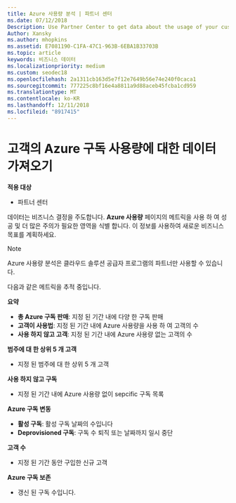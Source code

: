 ```yaml
---
title: Azure 사용량 분석 | 파트너 센터
ms.date: 07/12/2018
Description: Use Partner Center to get data about the usage of your customers' Azure subscriptions.
Author: Xansky
ms.author: mhopkins
ms.assetid: E7081190-C1FA-47C1-963B-6EBA1B33703B
ms.topic: article
keywords: 비즈니스 데이터
ms.localizationpriority: medium
ms.custom: seodec18
ms.openlocfilehash: 2a1311cb163d5e7f12e7649b56e74e240f0caca1
ms.sourcegitcommit: 777225c8bf16e4a8811a9d88aceb45fcba1cd959
ms.translationtype: MT
ms.contentlocale: ko-KR
ms.lasthandoff: 12/11/2018
ms.locfileid: "8917415"
---
```

# <a name="get-data-about-the-usage-of-your-customers-azure-subscriptions"></a>고객의 Azure 구독 사용량에 대한 데이터 가져오기 

**적용 대상**
- 파트너 센터

데이터는 비즈니스 결정을 주도합니다. **Azure 사용량** 페이지의 메트릭을 사용 하 여 성공 및 더 많은 주의가 필요한 영역을 식별 합니다. 이 정보를 사용하여 새로운 비즈니스 목표를 계획하세요.

> [!NOTE]
> Azure 사용량 분석은 클라우드 솔루션 공급자 프로그램의 파트너만 사용할 수 있습니다.

다음과 같은 메트릭을 추적 중입니다.

**요약**  
 - **총 Azure 구독 판매**: 지정 된 기간 내에 다양 한 구독 판매  
 - **고객이 사용법**: 지정 된 기간 내에 Azure 사용량을 사용 하 여 고객의 수  
 - **사용 하지 않고 고객**: 지정 된 기간 내에 Azure 사용량 없는 고객의 수  

**범주에 대 한 상위 5 개 고객**  
 -  지정 된 범주에 대 한 상위 5 개 고객  

**사용 하지 않고 구독**  
 -  지정 된 기간 내에 Azure 사용량 없이 sepcific 구독 목록  

**Azure 구독 변동**  
 - **활성 구독**: 활성 구독 날짜의 수입니다  
 - **Deprovisioned 구독**: 구독 수 퇴직 또는 날짜까지 일시 중단  

**고객 수**
 - 지정 된 기간 동안 구입한 신규 고객  

**Azure 구독 보존**  
 - 갱신 된 구독 수입니다.   
  